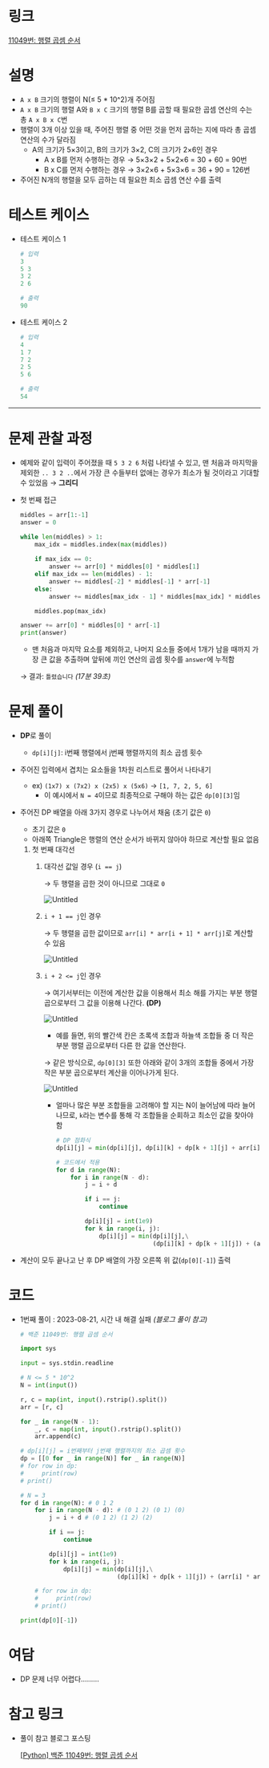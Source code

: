 # 링크

[11049번: 행렬 곱셈 순서](https://www.acmicpc.net/problem/11049)

# **설명**

- `A x B` 크기의 행렬이 N(≤ 5 * 10^2)개 주어짐
- `A x B` 크기의 행렬 A와 `B x C` 크기의 행렬 B를 곱할 때 필요한 곱셈 연산의 수는 총 `A x B x C`번
- 행렬이 3개 이상 있을 때, 주어진 행렬 중 어떤 것을 먼저 곱하는 지에 따라 총 곱셈 연산의 수가 달라짐
    - A의 크기가 5×3이고, B의 크기가 3×2, C의 크기가 2×6인 경우
        - A x B를 먼저 수행하는 경우 → 5×3×2 + 5×2×6 = 30 + 60 = 90번
        - B x C를 먼저 수행하는 경우 → 3×2×6 + 5×3×6 = 36 + 90 = 126번
- 주어진 N개의 행렬을 모두 곱하는 데 필요한 최소 곱셈 연산 수를 출력

# 테스트 케이스

- 테스트 케이스 1
    
    ```python
    # 입력
    3
    5 3
    3 2
    2 6
    
    # 출력
    90
    ```
    
- 테스트 케이스 2
    
    ```python
    # 입력
    4
    1 7
    7 2
    2 5
    5 6
    
    # 출력
    54
    ```
    

---

# **문제 관찰 과정**

- 예제와 같이 입력이 주어졌을 때 `5 3 2 6` 처럼 나타낼 수 있고, 맨 처음과 마지막을 제외한 `.. 3 2 ..`에서 가장 큰 수들부터 없애는 경우가 최소가 될 것이라고 기대할 수 있었음 → **그리디**
- 첫 번째 접근
    
    ```python
    middles = arr[1:-1]
    answer = 0
    
    while len(middles) > 1:
        max_idx = middles.index(max(middles))
        
        if max_idx == 0:
            answer += arr[0] * middles[0] * middles[1]
        elif max_idx == len(middles) - 1:
            answer += middles[-2] * middles[-1] * arr[-1]
        else:
            answer += middles[max_idx - 1] * middles[max_idx] * middles[max_idx + 1]
    
        middles.pop(max_idx)
    
    answer += arr[0] * middles[0] * arr[-1]
    print(answer)
    ```
    
    - 맨 처음과 마지막 요소를 제외하고, 나머지 요소들 중에서 1개가 남을 때까지 가장 큰 값을 추출하며 앞뒤에 끼인 연산의 곱셈 횟수를 `answer`에 누적함
    
    → 결과: `틀렸습니다` *(17분 39초)*
    

# **문제 풀이**

- **DP**로 풀이
    - `dp[i][j]`: i번째 행렬에서 j번째 행렬까지의 최소 곱셈 횟수
- 주어진 입력에서 겹치는 요소들을 1차원 리스트로 풀어서 나타내기
    - ex) `(1x7) x (7x2) x (2x5) x (5x6)` → `[1, 7, 2, 5, 6]`
        - 이 예시에서 `N = 4`이므로 최종적으로 구해야 하는 값은 `dp[0][3]`임
- 주어진 DP 배열을 아래 3가지 경우로 나누어서 채움 (초기 값은 `0`)
    - 초기 값은 `0`
    - 아래쪽 Triangle은 행렬의 연산 순서가 바뀌지 않아야 하므로 계산할 필요 없음
    1. 첫 번째 대각선
        1. 대각선 값일 경우 (`i == j`)
            
            → 두 행렬을 곱한 것이 아니므로 그대로 `0`
            
            ![Untitled](https://s3-us-west-2.amazonaws.com/secure.notion-static.com/2c2d48da-86d8-49c8-863b-28d732b0f4f7/Untitled.png)
            
        2. `i + 1 == j`인 경우
            
            → 두 행렬을 곱한 값이므로 `arr[i] * arr[i + 1] * arr[j]`로 계산할 수 있음
            
            ![Untitled](https://s3-us-west-2.amazonaws.com/secure.notion-static.com/174f326b-0fb6-4d28-8a65-97b4c9c9768b/Untitled.png)
            
        3. `i + 2 <= j`인 경우
            
            → 여기서부터는 이전에 계산한 값을 이용해서 최소 해를 가지는 부분 행렬 곱으로부터 그 값을 이용해 나간다. **(DP)**
            
            ![Untitled](https://s3-us-west-2.amazonaws.com/secure.notion-static.com/9627a482-334f-4787-bad5-e7ac733c5f49/Untitled.png)
            
            - 예를 들면, 위의 빨간색 칸은 초록색 조합과 하늘색 조합들 중 더 작은 부분 행렬 곱으로부터 다른 한 값을 연산한다.
            
            → 같은 방식으로, `dp[0][3]` 또한 아래와 같이 3개의 조합들 중에서 가장 작은 부분 곱으로부터 계산을 이어나가게 된다.
            
            ![Untitled](https://s3-us-west-2.amazonaws.com/secure.notion-static.com/03a4e8d8-86d6-4237-9278-1224d42ac8b6/Untitled.png)
            
            - 얼마나 많은 부분 조합들을 고려해야 할 지는 N이 늘어남에 따라 늘어나므로, `k`라는 변수를 통해 각 조합들을 순회하고 최소인 값을 찾아야 함
                
                ```python
                # DP 점화식
                dp[i][j] = min(dp[i][j], dp[i][k] + dp[k + 1][j] + arr[i] * arr[k + 1] * arr[j + 1] (i ≤ k < j)
                
                # 코드에서 적용
                for d in range(N):
                    for i in range(N - d):
                        j = i + d
                
                        if i == j:
                            continue
                
                        dp[i][j] = int(1e9)
                        for k in range(i, j):
                            dp[i][j] = min(dp[i][j],\
                                           (dp[i][k] + dp[k + 1][j]) + (arr[i] * arr[k + 1] * arr[j + 1]))
                ```
                
- 계산이 모두 끝나고 난 후 DP 배열의 가장 오른쪽 위 값(`dp[0][-1]`) 출력

# **코드**

- 1번째 풀이 : 2023-08-21, 시간 내 해결 실패 *(블로그 풀이 참고)*
    
    ```python
    # 백준 11049번: 행렬 곱셈 순서
    
    import sys
    
    input = sys.stdin.readline
    
    # N <= 5 * 10^2
    N = int(input())
    
    r, c = map(int, input().rstrip().split())
    arr = [r, c]
    
    for _ in range(N - 1):
        _, c = map(int, input().rstrip().split())
        arr.append(c)
    
    # dp[i][j] = i번째부터 j번째 행렬까지의 최소 곱셈 횟수
    dp = [[0 for _ in range(N)] for _ in range(N)]
    # for row in dp:
    #     print(row)
    # print()
    
    # N = 3
    for d in range(N): # 0 1 2
        for i in range(N - d): # (0 1 2) (0 1) (0)
            j = i + d # (0 1 2) (1 2) (2)
    
            if i == j:
                continue
    
            dp[i][j] = int(1e9)
            for k in range(i, j):
                dp[i][j] = min(dp[i][j],\
                               (dp[i][k] + dp[k + 1][j]) + (arr[i] * arr[k + 1] * arr[j + 1]))
    
        # for row in dp:
        #     print(row)
        # print()
    
    print(dp[0][-1])
    ```
    

# **여담**

- DP 문제 너무 어렵다………

# 참고 링크

- 풀이 참고 블로그 포스팅
    
    [[Python] 백준 11049번: 행렬 곱셈 순서](https://rccode.tistory.com/155)
